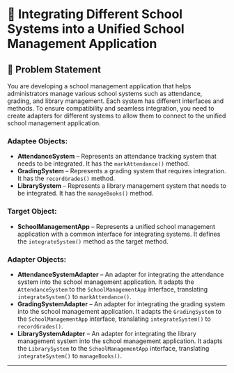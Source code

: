 # 🏫 Integrating Different School Systems into a Unified School Management Application

## 📌 Problem Statement  
You are developing a school management application that helps administrators manage various school systems such as attendance, grading, and library management. Each system has different interfaces and methods. To ensure compatibility and seamless integration, you need to create adapters for different systems to allow them to connect to the unified school management application.  

### Adaptee Objects:
- **AttendanceSystem** – Represents an attendance tracking system that needs to be integrated. It has the `markAttendance()` method.  
- **GradingSystem** – Represents a grading system that requires integration. It has the `recordGrades()` method.  
- **LibrarySystem** – Represents a library management system that needs to be integrated. It has the `manageBooks()` method.  

### Target Object:
- **SchoolManagementApp** – Represents a unified school management application with a common interface for integrating systems. It defines the `integrateSystem()` method as the target method.  

### Adapter Objects:
- **AttendanceSystemAdapter** – An adapter for integrating the attendance system into the school management application. It adapts the `AttendanceSystem` to the `SchoolManagementApp` interface, translating `integrateSystem()` to `markAttendance()`.  
- **GradingSystemAdapter** – An adapter for integrating the grading system into the school management application. It adapts the `GradingSystem` to the `SchoolManagementApp` interface, translating `integrateSystem()` to `recordGrades()`.  
- **LibrarySystemAdapter** – An adapter for integrating the library management system into the school management application. It adapts the `LibrarySystem` to the `SchoolManagementApp` interface, translating `integrateSystem()` to `manageBooks()`.  

---
